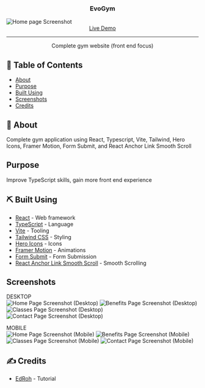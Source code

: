 <h3 align="center">EvoGym</h3>
<img src="./public/screenshots/dHome.PNG" alt="Home page Screenshot">
<div align="center">
  <a href="https://1e69d6db.gym-app-5je.pages.dev/">Live Demo</a>
</div>

---

<p align="center"> Complete gym website (front end focus)
    <br> 
</p>

## 📝 Table of Contents

- [About](#about)
- [Purpose](#purpose)
- [Built Using](#built_using)
- [Screenshots](#screenshots)
- [Credits](#credits)

## 🧐 About <a name = "about"></a>

Complete gym application using React, Typescript, Vite, Tailwind, Hero Icons, Framer Motion, Form Submit, and React Anchor Link Smooth Scroll

## Purpose <a name = "purpose"></a>

Improve TypeScript skills, gain more front end experience

## ⛏️ Built Using <a name = "built_using"></a>

- [React](https://react.dev/) - Web framework
- [TypeScript](https://www.typescriptlang.org/) - Language
- [Vite](https://vitejs.dev/) - Tooling
- [Tailwind CSS](https://tailwindcss.com/) - Styling
- [Hero Icons](https://heroicons.com/) - Icons
- [Framer Motion](https://www.framer.com/motion/introduction/) - Animations
- [Form Submit](https://formsubmit.co/) - Form Submission
- [React Anchor Link Smooth Scroll](https://github.com/mauricevancooten/react-anchor-link-smooth-scroll) - Smooth Scrolling

## Screenshots <a name = "screenshots"></a>

DESKTOP
<br>
<img src="./public/screenshots/dHome.PNG" alt="Home Page Screenshot (Desktop)">
<img src="./public/screenshots/dBenefits.PNG" alt="Benefits Page Screenshot (Desktop)">
<img src="./public/screenshots/dClasses.PNG" alt="Classes Page Screenshot (Desktop)">
<img src="./public/screenshots/dContact.PNG" alt="Contact Page Screenshot (Desktop)">

MOBILE
<br>
<img src="./public/screenshots/mHome.PNG" alt="Home Page Screenshot (Mobile)">
<img src="./public/screenshots/mBenefits.PNG" alt="Benefits Page Screenshot (Mobile)">
<img src="./public/screenshots/mClasses.PNG" alt="Classes Page Screenshot (Mobile)">
<img src="./public/screenshots/mContact.PNG" alt="Contact Page Screenshot (Mobile)">

## ✍️ Credits <a name = "credits"></a>

- [EdRoh](https://github.com/ed-roh) - Tutorial
